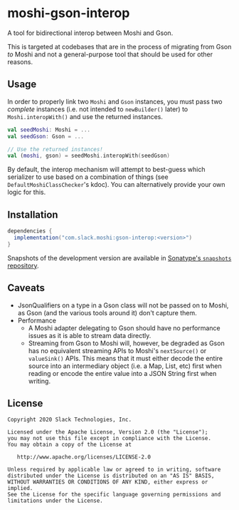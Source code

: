 # moshi-gson-interop

A tool for bidirectional interop between Moshi and Gson.

This is targeted at codebases that are in the process of migrating from Gson _to_ Moshi and not a
general-purpose tool that should be used for other reasons.

## Usage

In order to properly link two `Moshi` and `Gson` instances, you must pass two _complete_
instances (i.e. not intended to `newBuilder()` later) to `Moshi.interopWith()` and use
the returned instances.

```kotlin
val seedMoshi: Moshi = ...
val seedGson: Gson = ...

// Use the returned instances!
val (moshi, gson) = seedMoshi.interopWith(seedGson)
```

By default, the interop mechanism will attempt to best-guess which serializer to use based on a combination
of things (see `DefaultMoshiClassChecker`'s kdoc). You can alternatively provide your own logic for this.

## Installation

```gradle
dependencies {
  implementation("com.slack.moshi:gson-interop:<version>")
}
```

Snapshots of the development version are available in [Sonatype's `snapshots` repository][snap].

## Caveats

* JsonQualifiers on a type in a Gson class will not be passed on to Moshi, as Gson (and the various
  tools around it) don't capture them.
* Performance
  * A Moshi adapter delegating to Gson should have no performance issues as it is able
    to stream data directly.
  * Streaming from Gson to Moshi will, however, be degraded as Gson has no equivalent
    streaming APIs to Moshi's `nextSource()` or `valueSink()` APIs. This means that it
    must either decode the entire source into an intermediary object (i.e. a Map, List,
    etc) first when reading or encode the entire value into a JSON String first when writing.


License
--------

    Copyright 2020 Slack Technologies, Inc.

    Licensed under the Apache License, Version 2.0 (the "License");
    you may not use this file except in compliance with the License.
    You may obtain a copy of the License at

       http://www.apache.org/licenses/LICENSE-2.0

    Unless required by applicable law or agreed to in writing, software
    distributed under the License is distributed on an "AS IS" BASIS,
    WITHOUT WARRANTIES OR CONDITIONS OF ANY KIND, either express or implied.
    See the License for the specific language governing permissions and
    limitations under the License.


[snap]: https://oss.sonatype.org/content/repositories/snapshots/com/slack/moshi/
